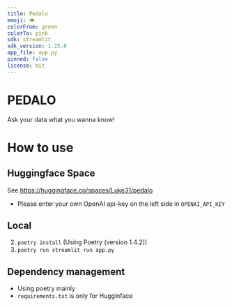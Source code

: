 ```yaml
---
title: Pedalo
emoji: 👁
colorFrom: green
colorTo: pink
sdk: streamlit
sdk_version: 1.25.0
app_file: app.py
pinned: false
license: mit
---
```


# PEDALO

Ask your data what you wanna know!

# How to use

## Huggingface Space

See https://huggingface.co/spaces/Luke31/pedalo

- Please enter your own OpenAI api-key on the left side in `OPENAI_API_KEY`

## Local

2. `poetry install` (Using Poetry (version 1.4.2))
3. `poetry run streamlit run app.py`

## Dependency management
- Using poetry mainly
- `requirements.txt` is only for Hugginface
